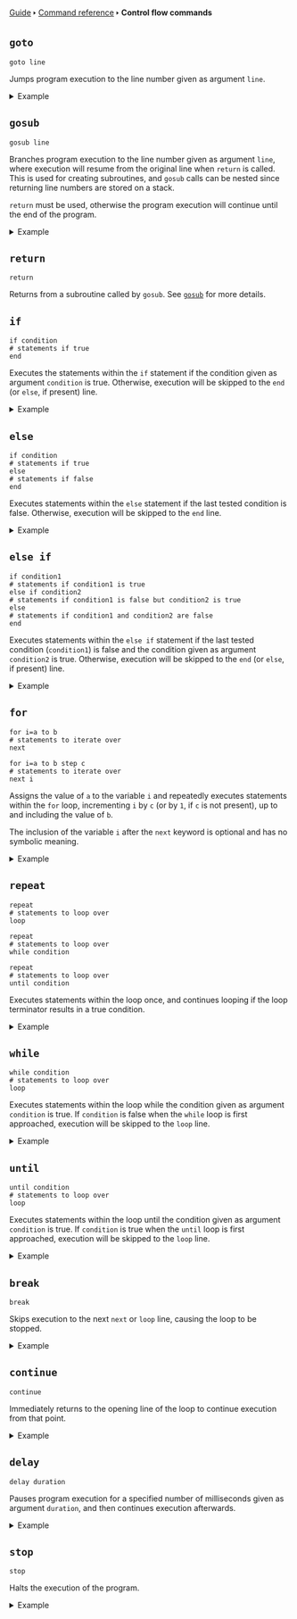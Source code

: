 [Guide](/index.md) 🢒 [Command reference](/reference/index.md) 🢒 **Control flow commands**

## `goto`
```
goto line
```

Jumps program execution to the line number given as argument `line`.

<details>
<summary>Example</summary>
<pre>
<code>5 rem Prints repeatedly until interrupted</code>
<code>10 print "Hello, world!"</code>
<code>20 goto 10</code>
</pre>
</details>

## `gosub`
```
gosub line
```

Branches program execution to the line number given as argument `line`, where execution will resume from the original line when `return` is called. This is used for creating subroutines, and `gosub` calls can be nested since returning line numbers are stored on a stack.

`return` must be used, otherwise the program execution will continue until the end of the program.

<details>
<summary>Example</summary>
<pre>
<code>10 diameter=5</code>
<code>20 gosub 100</code>
<code>30 print area</code>
<code>40 diameter=12</code>
<code>50 gosub 100</code>
<code>60 print area</code>
<code>70 end</code>
<code>100 print "The area of a circle of diameter "; diameter; " is: ";</code>
<code>110 area = pi*(diameter/2)^2</code>
<code>120 return</code>
</pre>
</details>

## `return`
```
return
```

Returns from a subroutine called by `gosub`. See [`gosub`](#gosub) for more details.

## `if`
```
if condition
# statements if true
end
```

Executes the statements within the `if` statement if the condition given as argument `condition` is true. Otherwise, execution will be skipped to the `end` (or `else`, if present) line.

<details>
<summary>Example</summary>
<pre>
<code>10 input "What is your name? ", name$</code>
<code>20 if name$="James"</code>
<code>30 print "I know you!"</code>
<code>40 end</code>
</pre>
</details>

## `else`
```
if condition
# statements if true
else
# statements if false
end
```

Executes statements within the `else` statement if the last tested condition is false. Otherwise, execution will be skipped to the `end` line.

<details>
<summary>Example</summary>
<pre>
<code>10 input "5 + 7 = ? ", answer%</code>
<code>20 if answer%=12</code>
<code>30 print "Correct!"</code>
<code>40 else</code>
<code>50 print "Not quite!"</code>
<code>60 end</code>
</pre>
</details>

## `else if`
```
if condition1
# statements if condition1 is true
else if condition2
# statements if condition1 is false but condition2 is true
else
# statements if condition1 and condition2 are false
end
```

Executes statements within the `else if` statement if the last tested condition (`condition1`) is false and the condition given as argument `condition2` is true. Otherwise, execution will be skipped to the `end` (or `else`, if present) line.

<details>
<summary>Example</summary>
<pre>
<code>10 input "How old are you? ", age%</code>
<code>20 if age%&lt;13</code>
<code>30 print "You're a child!"</code>
<code>40 else if age%&lt;=18</code>
<code>50 print "You're a teenager!"</code>
<code>60 else</code>
<code>70 print "You're an adult!"</code>
<code>80 end</code>
</pre>
</details>

## `for`
```
for i=a to b
# statements to iterate over
next

for i=a to b step c
# statements to iterate over
next i
```

Assigns the value of `a` to the variable `i` and repeatedly executes statements within the `for` loop, incrementing `i` by `c` (or by `1`, if `c` is not present), up to and including the value of `b`.

The inclusion of the variable `i` after the `next` keyword is optional and has no symbolic meaning.

<details>
<summary>Example</summary>
<pre>
<code>10 for i=1 to 8</code>
<code>20 print "2 to the power of "; i; " is "; 2^i</code>
<code>30 next</code>
</pre>
</details>

## `repeat`
```
repeat
# statements to loop over
loop

repeat
# statements to loop over
while condition

repeat
# statements to loop over
until condition
```

Executes statements within the loop once, and continues looping if the loop terminator results in a true condition.

<details>
<summary>Example</summary>
<pre>
<code>10 i=1</code>
<code>20 repeat</code>
<code>30 print "This value is "; 5*i</code>
<code>10 i=i+1</code>
<code>20 input "Type yes to continue: ", cont$</code>
<code>30 while cont$="yes"</code>
</pre>
</details>

## `while`
```
while condition
# statements to loop over
loop
```

Executes statements within the loop while the condition given as argument `condition` is true. If `condition` is false when the `while` loop is first approached, execution will be skipped to the `loop` line.

<details>
<summary>Example</summary>
<pre>
<code>10 while random>0.1</code>
<code>20 print "Rolling... "; round(random * 10)</code>
<code>30 delay 0.5</code>
<code>40 loop</code>
<code>50 print "Finished: "; round(random * 10)</code>
</pre>
</details>

## `until`
```
until condition
# statements to loop over
loop
```

Executes statements within the loop until the condition given as argument `condition` is true. If `condition` is true when the `until` loop is first approached, execution will be skipped to the `loop` line.

<details>
<summary>Example</summary>
<pre>
<code>10 sum=0</code>
<code>20 until sum>=100</code>
<code>30 input "Enter a number: ", value%</code>
<code>40 sum=sum+value%</code>
<code>50 loop</code>
<code>60 print "Your numbers add up to at least 100!"</code>
</pre>
</details>

## `break`
```
break
```

Skips execution to the next `next` or `loop` line, causing the loop to be stopped.

<details>
<summary>Example</summary>
<pre>
<code>10 for i=1 to 10</code>
<code>20 input "Enter a number: ", value%</code>
<code>30 if value%=i</code>
<code>40 print "You guessed the same!"</code>
<code>50 break</code>
<code>60 end</code>
<code>70 next</code>
<code>80 print "Done!"</code>
</pre>
</details>

## `continue`
```
continue
```

Immediately returns to the opening line of the loop to continue execution from that point.

<details>
<summary>Example</summary>
<pre>
<code>10 for i=1 to 10</code>
<code>20 if i mod 2=1</code>
<code>30 continue</code>
<code>40 end</code>
<code>50 print i; " is divisible by 2"</code>
<code>60 next</code>
</pre>
</details>

## `delay`
```
delay duration
```

Pauses program execution for a specified number of milliseconds given as argument `duration`, and then continues execution afterwards.

<details>
<summary>Example</summary>
<pre>
<code>10 count=0</code>
<code>20 print count</code>
<code>30 delay 1000</code>
<code>40 count=count+1</code>
<code>50 goto 20</code>
</pre>
</details>

## `stop`
```
stop
```

Halts the execution of the program.

<details>
<summary>Example</summary>
<pre>
<code>10 print "This line is reached"</code>
<code>20 stop</code>
<code>30 print "This line is never reached"</code>
</pre>
</details>